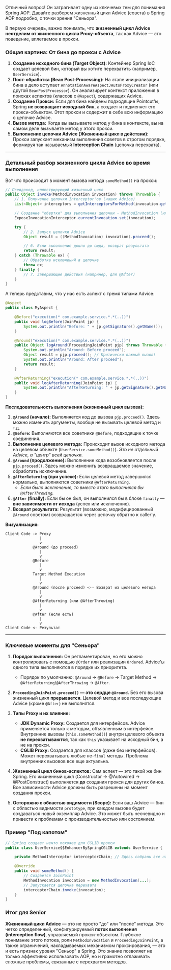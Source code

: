 Отличный вопрос! Он затрагивает одну из ключевых тем для понимания Spring AOP. Давайте разберем жизненный цикл Advice (совета) в Spring AOP подробно, с точки зрения "Сеньора".

В первую очередь, важно понимать, что **жизненный цикл Advice неотделим от жизненного цикла Proxy-объекта**, так как Advice — это поведение, вплетаемое в прокси.

### Общая картина: От бина до прокси с Advice

1.  **Создание исходного бина (Target Object):** Контейнер Spring IoC создает целевой бин, который вы хотите перехватить (например, `UserService`).
2.  **Пост-обработка (Bean Post-Processing):** На этапе инициализации бина в дело вступает `AnnotationAwareAspectJAutoProxyCreator` (или другой `BeanPostProcessor`). Он анализирует контекст приложения в поисках аспектов (классов с `@Aspect`), содержащих Advice.
3.  **Создание Прокси:** Если для бина найдены подходящие Pointcut'ы, Spring **не возвращает исходный бин**, а создает и подменяет его прокси-объектом. Этот прокси и содержит в себе всю информацию о цепочке Advice.
4.  **Вызов метода:** Когда вы вызываете метод у бина в контексте, вы на самом деле вызываете метод у этого прокси.
5.  **Выполнение цепочки Advice (Жизненный цикл в действии):** Прокси запускает механизм выполнения советов в строгом порядке, формируя так называемый **Interception Chain** (цепочка перехвата).

---

### Детальный разбор жизненного цикла Advice во время выполнения

Вот что происходит в момент вызова метода `someMethod()` на прокси:

```java
// Псевдокод, иллюстрирующий жизненный цикл
public Object invoke(MethodInvocation invocation) throws Throwable {
    // 1. Получение цепочки Interceptor'ов (наших Advice)
    List<Object> interceptors = getInterceptorsForMethod(invocation.getMethod());

    // Создание "обертки" для выполнения цепочки - MethodInvocation (или Joinpoint)
    ExposeInvocationInterceptor.currentInvocation.set(invocation);

    try {
        // 2. Запуск цепочки Advice
        Object result = ((MethodInvocation) invocation).proceed();

        // 6. Если выполнение дошло до сюда, возврат результата
        return result;
    } catch (Throwable ex) {
        // Обработка исключений в цепочке
        throw ex;
    } finally {
        // 7. Завершающие действия (например, для @After)
    }
}
```

А теперь представим, что у нас есть аспект с тремя типами Advice:

```java
@Aspect
public class MyAspect {

    @Before("execution(* com.example.service.*.*(..))")
    public void logBefore(JoinPoint jp) {
        System.out.println("Before: " + jp.getSignature().getName());
    }

    @Around("execution(* com.example.service.*.*(..))")
    public Object logAround(ProceedingJoinPoint pjp) throws Throwable {
        System.out.println("Around: Before proceed");
        Object result = pjp.proceed(); // Критически важный вызов!
        System.out.println("Around: After proceed");
        return result;
    }

    @AfterReturning("execution(* com.example.service.*.*(..))")
    public void logAfterReturning(JoinPoint jp) {
        System.out.println("AfterReturning: " + jp.getSignature().getName());
    }
}
```

**Последовательность выполнения (жизненный цикл вызова):**

1.  **`@Around` (начало):** Выполняется код до вызова `pjp.proceed()`. Здесь можно изменить аргументы, вообще не вызывать целевой метод и т.д.
2.  **`@Before`:** Выполняются все советники `@Before`, подходящие к точке соединения.
3.  **Выполнение целевого метода:** Происходит вызов исходного метода на целевом объекте (`UserService.someMethod()`). *Это не отдельный Advice, а "центр" всей цепочки.*
4.  **`@Around` (продолжение):** Выполнение кода возобновляется после `pjp.proceed()`. Здесь можно изменить возвращаемое значение, обработать исключение.
5.  **`@AfterReturning` (при успехе):** Если целевой метод завершился нормально, выполняются советники `@AfterReturning`.
    *   *Если было исключение, то вместо этого выполнился бы `@AfterThrowing`.*
6.  **`@After` (finally):** Если бы он был, он выполнился бы в блоке `finally` — **вне зависимости от исхода** (успех или исключение).
7.  **Возврат результата:** Результат (возможно, модифицированный `@Around` советом) возвращается через цепочку обратно к caller'у.

**Визуализация:**

```
Client Code -> Proxy
               |
               v
            @Around (до proceed)
               |
               v
            @Before
               |
               v
            Target Method Execution
               |
               v
            @Around (после proceed) <-- Возврат из целевого метода
               |
               v
            @AfterReturning (или @AfterThrowing)
               |
               v
            @After (если есть)
               |
               v
Client Code <- Результат
```

---

### Ключевые моменты для "Сеньора"

1.  **Порядок выполнения:** Он регламентирован, но его можно контролировать с помощью `@Order` или реализации `Ordered`. Advice'ы одного типа выполняются в порядке их приоритета.
    *   Порядок по умолчанию: `@Around` -> `@Before` -> Target Method -> `@AfterReturning`/`@AfterThrowing` -> `@After`.

2.  **`ProceedingJoinPoint.proceed()` — это сердце `@Around`.** Без его вызова жизненный цикл **прерывается**. Целевой метод и все последующие Advice (кроме `@After`) не выполнятся.

3.  **Типы Proxy и их влияние:**
    *   **JDK Dynamic Proxy:** Создается для интерфейсов. Advice применяется только к методам, объявленным в интерфейсе. Внутренние вызовы (`this.someMethod()`) внутри целевого объекта **не перехватываются**, так как `this` указывает на исходный бин, а не на прокси.
    *   **CGLIB Proxy:** Создается для классов (даже без интерфейсов). Может перехватывать любые не-`final` методы. Проблема внутренних вызовов все еще актуальна.

4.  **Жизненный цикл бинов-аспектов:** Сам аспект — это такой же бин Spring. Его жизненный цикл (Constructor -> @Autowired -> @PostConstruct) выполняется **до** создания прокси для других бинов. Все зависимости Advice должны быть разрешены на момент создания прокси.

5.  **Осторожно с областью видимости (Scope):** Если ваш Advice — бин с областью видимости `prototype`, при каждом вызове будет создаваться новый экземпляр Advice. Это может быть неочевидно и привести к проблемам с производительностью или состоянием.

### Пример "Под капотом"

```java
// Spring создает нечто похожее для CGLIB прокси
public class UserService$$EnhancerBySpringCGLIB extends UserService {

    private MethodInterceptor interceptorChain; // Здесь собраны все наши Advice

    @Override
    public void someMethod() {
        // Создается JoinPoint
        MethodInvocation invocation = new MethodInvocation(...);
        // Запускается цепочка перехвата
        interceptorChain.invoke(invocation);
    }
}
```

### Итог для Senior

**Жизненный цикл Advice** — это не просто "до" или "после" метода. Это четко определенный, конфигурируемый **поток выполнения (interception flow)**, управляемый прокси-объектом. Глубокое понимание этого потока, роли `MethodInvocation` и `ProceedingJoinPoint`, а также ограничений, накладываемых механизмом проксирования, — это и есть признак уровня "Сеньор" в Spring. Это знание позволяет не только эффективно использовать AOP, но и грамотно отлаживать сложные проблемы, связанные с перехватом методов.